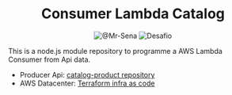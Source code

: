 <h1 align = center > Consumer Lambda Catalog </h1>

<p align="center">
<img src="https://img.shields.io/static/v1?label=GitHub Profile:&message=@Mr-Sena&color=8257E5&labelColor=000000" alt="@Mr-Sena">
<img src="https://img.shields.io/static/v1?label=Tipo&message=Blueprint&color=8257E5&labelColor=000000" alt="Desafio">
</p>

This is a node.js module repository  to programme a AWS Lambda Consumer from Api data.

 - Producer Api: [catalog-product repository](catalog-product)
 - AWS Datacenter: [Terraform infra as code](https://github.com/Mr-Sena/catalog-product-infra-terraform)

